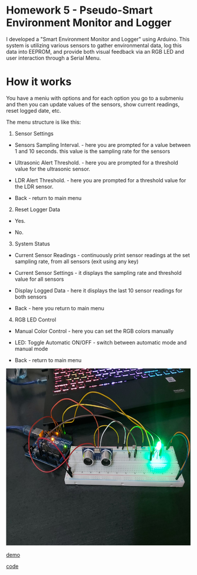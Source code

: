 # Homework 5 - Pseudo-Smart Environment Monitor and Logger

I developed a "Smart Environment Monitor and Logger" using Arduino. This system is utilizing various sensors to gather environmental data, log this data into EEPROM, and provide both visual feedback via an RGB LED and user interaction through a Serial Menu. 

# How it works

You have a meniu with options and for each option you go to a submeniu and then you can update values of the sensors, show current readings, reset logged date, etc.

The menu structure is like this:

1. Sensor Settings
  
  - Sensors Sampling Interval. - here you are prompted for a value between 1 and 10 seconds. this value is the sampling rate for the sensors
  
  - Ultrasonic Alert Threshold. - here you are prompted for a threshold value for the ultrasonic sensor. 
  
  - LDR Alert Threshold. - here you are prompted for a threshold value for the LDR sensor.
  
  - Back - return to main menu

2. Reset Logger Data

  - Yes.

  - No.

3. System Status 

  - Current Sensor Readings - continuously print sensor readings at the set sampling rate, from all sensors (exit using any key)

  - Current Sensor Settings - it displays the sampling rate and threshold value for all sensors

  - Display Logged Data - here it displays the last 10 sensor readings for both sensors

  - Back - here you return to main menu
  
4. RGB LED Control 

  - Manual Color Control - here you can set the RGB colors manually

  - LED: Toggle Automatic ON/OFF - switch between automatic mode and manual mode

  - Back - return to main menu

<img src="https://github.com/Radu-Antonio/IntroductionToRobotics/blob/master/homework5/img5.jpeg" alt="image" width="500" height="480"/>

[demo](https://www.youtube.com/watch?v=1rRSC7MKfB4)

[code](https://github.com/Radu-Antonio/IntroductionToRobotics/blob/master/homework5/homework5.ino)